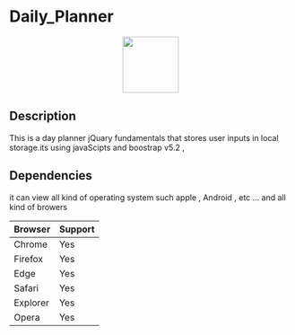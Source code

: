 # Daily_Planner
 
<div id="header" align="center">
  <img src="https://media.giphy.com/media/M9gbBd9nbDrOTu1Mqx/giphy.gif" width="100"/>
</div>



## Description

This is a day planner jQuary fundamentals that stores user inputs in local storage.its using javaScipts and boostrap v5.2 , 

## Dependencies 

it can view all kind of operating system such apple , Android , etc ...
and all kind of browers <br>

Browser       | Support
------------- | -------------
Chrome        | Yes
Firefox       | Yes 
Edge          | Yes 
Safari        | Yes 
Explorer      | Yes 
Opera         | Yes 



